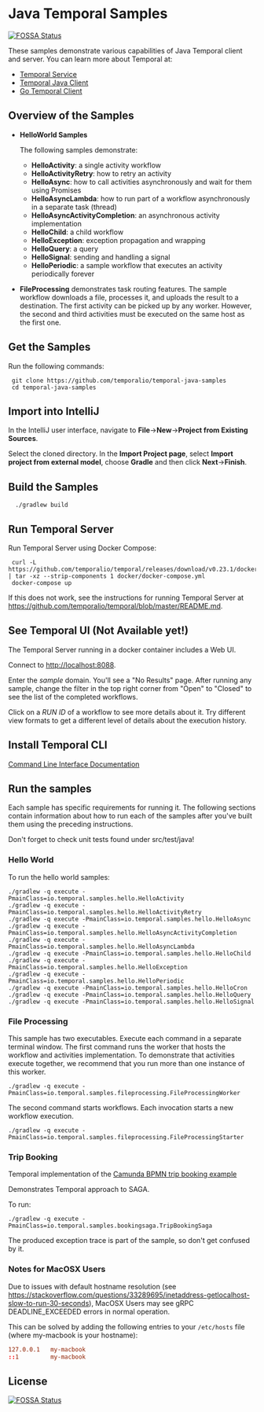 # Java Temporal Samples
[![FOSSA Status](https://app.fossa.com/api/projects/git%2Bgithub.com%2Ftemporalio%2Ftemporal-java-samples.svg?type=shield)](https://app.fossa.com/projects/git%2Bgithub.com%2Ftemporalio%2Ftemporal-java-samples?ref=badge_shield)

These samples demonstrate various capabilities of Java Temporal client and server. You can learn more about Temporal at:
* [Temporal Service](https://github.com/temporalio/temporal)
* [Temporal Java Client](https://github.com/temporalio/temporal-java-sdk)
* [Go Temporal Client](https://github.com/temporalio/temporal-go-sdk)

## Overview of the Samples

* **HelloWorld Samples**

    The following samples demonstrate:

  * **HelloActivity**: a single activity workflow
  * **HelloActivityRetry**: how to retry an activity
  * **HelloAsync**: how to call activities asynchronously and wait for them using Promises
  * **HelloAsyncLambda**: how to run part of a workflow asynchronously in a separate task (thread)
  * **HelloAsyncActivityCompletion**: an asynchronous activity implementation
  * **HelloChild**: a child workflow
  * **HelloException**: exception propagation and wrapping
  * **HelloQuery**: a query
  * **HelloSignal**: sending and handling a signal
  * **HelloPeriodic**: a sample workflow that executes an activity periodically forever

* **FileProcessing** demonstrates task routing features. The sample workflow downloads a file, processes it, and uploads
    the result to a destination. The first activity can be picked up by any worker. However, the second and third activities
    must be executed on the same host as the first one.

## Get the Samples

Run the following commands:

     git clone https://github.com/temporalio/temporal-java-samples
     cd temporal-java-samples

## Import into IntelliJ

In the IntelliJ user interface, navigate to **File**->**New**->**Project from Existing Sources**.

Select the cloned directory. In the **Import Project page**, select **Import project from external model**,
choose **Gradle** and then click **Next**->**Finish**.

## Build the Samples

      ./gradlew build

## Run Temporal Server

Run Temporal Server using Docker Compose:

     curl -L https://github.com/temporalio/temporal/releases/download/v0.23.1/docker.tar.gz | tar -xz --strip-components 1 docker/docker-compose.yml
     docker-compose up

If this does not work, see the instructions for running Temporal Server at https://github.com/temporalio/temporal/blob/master/README.md.

## See Temporal UI (Not Available yet!)

The Temporal Server running in a docker container includes a Web UI.

Connect to [http://localhost:8088](http://localhost:8088).

Enter the *sample* domain. You'll see a "No Results" page. After running any sample, change the 
filter in the
top right corner from "Open" to "Closed" to see the list of the completed workflows.

Click on a *RUN ID* of a workflow to see more details about it. Try different view formats to get a different level
of details about the execution history.

## Install Temporal CLI

[Command Line Interface Documentation](https://docs.temporal.io/docs/08_running_temporal/02_cli)

## Run the samples

Each sample has specific requirements for running it. The following sections contain information about
how to run each of the samples after you've built them using the preceding instructions.

Don't forget to check unit tests found under src/test/java!

### Hello World

To run the hello world samples:

    ./gradlew -q execute -PmainClass=io.temporal.samples.hello.HelloActivity
    ./gradlew -q execute -PmainClass=io.temporal.samples.hello.HelloActivityRetry
    ./gradlew -q execute -PmainClass=io.temporal.samples.hello.HelloAsync
    ./gradlew -q execute -PmainClass=io.temporal.samples.hello.HelloAsyncActivityCompletion
    ./gradlew -q execute -PmainClass=io.temporal.samples.hello.HelloAsyncLambda
    ./gradlew -q execute -PmainClass=io.temporal.samples.hello.HelloChild
    ./gradlew -q execute -PmainClass=io.temporal.samples.hello.HelloException
    ./gradlew -q execute -PmainClass=io.temporal.samples.hello.HelloPeriodic
    ./gradlew -q execute -PmainClass=io.temporal.samples.hello.HelloCron
    ./gradlew -q execute -PmainClass=io.temporal.samples.hello.HelloQuery
    ./gradlew -q execute -PmainClass=io.temporal.samples.hello.HelloSignal

### File Processing

This sample has two executables. Execute each command in a separate terminal window. The first command
runs the worker that hosts the workflow and activities implementation. To demonstrate that activities
execute together, we recommend that you run more than one instance of this worker.

    ./gradlew -q execute -PmainClass=io.temporal.samples.fileprocessing.FileProcessingWorker

The second command starts workflows. Each invocation starts a new workflow execution.

    ./gradlew -q execute -PmainClass=io.temporal.samples.fileprocessing.FileProcessingStarter
    
### Trip Booking

Temporal implementation of the [Camunda BPMN trip booking example](https://github.com/berndruecker/trip-booking-saga-java)

Demonstrates Temporal approach to SAGA.

To run:

    ./gradlew -q execute -PmainClass=io.temporal.samples.bookingsaga.TripBookingSaga
    
The produced exception trace is part of the sample, so don't get confused by it.

### Notes for MacOSX Users
Due to issues with default hostname resolution (see https://stackoverflow.com/questions/33289695/inetaddress-getlocalhost-slow-to-run-30-seconds), MacOSX Users may see gRPC DEADLINE_EXCEEDED errors in normal operation.

This can be solved by adding the following entries to your `/etc/hosts` file (where my-macbook is your hostname):

```conf
127.0.0.1   my-macbook
::1         my-macbook
```


## License
[![FOSSA Status](https://app.fossa.com/api/projects/git%2Bgithub.com%2Ftemporalio%2Ftemporal-java-samples.svg?type=large)](https://app.fossa.com/projects/git%2Bgithub.com%2Ftemporalio%2Ftemporal-java-samples?ref=badge_large)